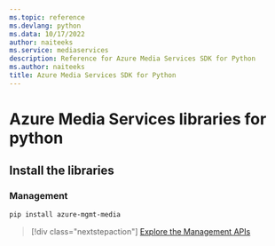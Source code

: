```yaml
---
ms.topic: reference
ms.devlang: python
ms.data: 10/17/2022
author: naiteeks
ms.service: mediaservices
description: Reference for Azure Media Services SDK for Python
ms.author: naiteeks
title: Azure Media Services SDK for Python
---
```

# Azure Media Services libraries for python

## Install the libraries


### Management

```bash
pip install azure-mgmt-media
```
> [!div class="nextstepaction"]
> [Explore the Management APIs](/python/api/overview/azure/mediaservices/management)